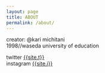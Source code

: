 ```yaml
---
layout: page
title: ABOUT
permalink: /about/
---
```



creator: @kari michitani<br>
1998//waseda university of education


twitter <a href="https://twitter.com/{{site.t}}" target="_blank">{{site.t}}</a><br>
instagram <a href="https://instagram.com/{{site.i}}" target="_blank">{{site.i}}</a>
